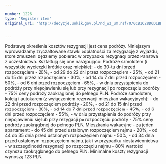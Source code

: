 ```yaml
---

number: 1226
type: 'Register item'
original_uri: 'http://decyzje.uokik.gov.pl/nd_wz_um.nsf/0/0CB1628D6D1BDE71C125735300454B78?OpenDocument'


---
```


Podstawą określenia kosztów rezygnacji jest cena podróży. Niniejszym wprowadzamy zryczałtowane stawki odpłatności za rezygnację z wyjazdu, które zmuszeni będziemy pobierać w przypadku rezygnacji przez Państwa z uczestnictwa. Kształtują się one następująco: Podróże samolotem (i wszystkie wycieczki krótkie oraz miejskie): - do 30-tu dni przed rozpoczęciem - 20%, - od 29 do 22 dni przez rozpoczęciem - 25%, - od 21 do 15 dni przez rozpoczęciem - 30%, - od 14 do 7 dni przed rozpoczęciem - 50%, - od 6 dni przed rozpoczęciem - 65%, - w dniu przystąpienia do podróży przy niepojawieniu się lub przy rezygnacji po rozpoczęciu podróży - 75% ceny podróży zaokrąglonej do pełnego PLN. Podróże samolotem, koleją i autokarem (z wyłączeniem rezerwacji mieszkań wakacyjnych): - do 22 dni przed rozpoczęciem podróży - 20%, - od 21 do 15 dni przed rozpoczęciem - 30%, - od 14 do 7 dni przed rozpoczęciem - 45%, - od 6 dni przed rozpoczęciem - 55%, - w dniu przystąpienia do podróży przy niepojawieniu się lub przy rezygacji po rozpoczęciu podróży - 75% ceny podróży zaokrąglonej do pełnego PLN. Mieszkania wakacyjne - za jeden apartament: - do 45 dni przed ustalonym rozpoczęciem najmu - 20%, - od 44 do 35 dnia przed ustalonym rozpoczęciem   najmu - 50%, - od 34 dnia przed ustalonym   rozpoczęciem najmu, jak i w przypadku   niestawiennictwa - w szczególności rezygnacji po   rozpoczęciu najmu - 80% wartości czynszu zaokrąglonego do pełnego PLN. Minimalne koszty rezygnacji wynoszą 123 PLN.
